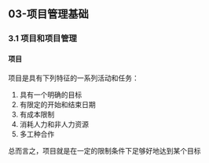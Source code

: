 ## 03-项目管理基础

### 3.1 项目和项目管理

#### 项目

项目是具有下列特征的一系列活动和任务：

1. 具有一个明确的目标
2. 有限定的开始和结束日期
3. 有成本限制
4. 消耗人力和非人力资源
5. 多工种合作

总而言之，项目就是在一定的限制条件下足够好地达到某个目标